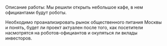 Описание работы:
Мы решили открыть небольшое кафе, в нем официантами будут роботы.

Необходимо проанализировать рынок общественного питания Москвы и понять, будет ли проект актуален после того, как посетители насмотрятся на роботов-официантов и окупяться ли вклады инвесторов.
